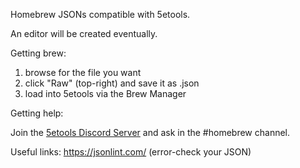 Homebrew JSONs compatible with 5etools.

An editor will be created eventually.

Getting brew:
1. browse for the file you want
2. click "Raw" (top-right) and save it as .json
3. load into 5etools via the Brew Manager

Getting help:

Join the [5etools Discord Server](https://discord.gg/v3AXzcW) and ask in the #homebrew channel.

Useful links:
https://jsonlint.com/ (error-check your JSON)
